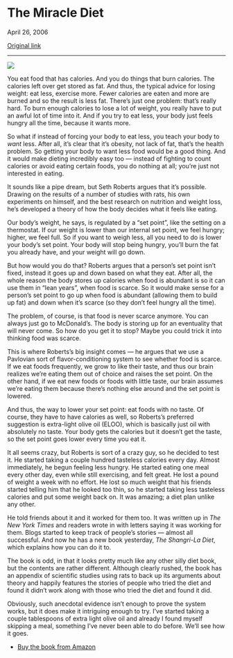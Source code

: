 The Miracle Diet
================

April 26, 2006

[Original link](http://www.aaronsw.com/weblog/miraclediet)

* * * * *

[![](image1_miraclediet)](http://books.theinfo.org/go/0399153640)

You eat food that has calories. And you do things that burn calories.
The calories left over get stored as fat. And thus, the typical advice
for losing weight: eat less, exercise more. Fewer calories are eaten and
more are burned and so the result is less fat. There’s just one problem:
that’s really hard. To burn enough calories to lose a lot of weight, you
really have to put an awful lot of time into it. And if you try to eat
less, your body just feels hungry all the time, because it wants more.

So what if instead of forcing your body to eat less, you teach your body
to *want* less. After all, it’s clear that it’s obesity, not lack of
fat, that’s the health problem. So getting your body to want less food
would be a good thing. And it would make dieting incredibly easy too —
instead of fighting to count calories or avoid eating certain foods, you
do nothing at all; you’re just not interested in eating.

It sounds like a pipe dream, but Seth Roberts argues that it’s possible.
Drawing on the results of a number of studies with rats, his own
experiments on himself, and the best research on nutrition and weight
loss, he’s developed a theory of how the body decides what it feels like
eating.

Our body’s weight, he says, is regulated by a “set point”, like the
setting on a thermostat. If our weight is lower than our internal set
point, we feel hungry; higher, we feel full. So if you want to weigh
less, all you need to do is lower your body’s set point. Your body will
stop being hungry, you’ll burn the fat you already have, and your weight
will go down.

But how would you do that? Roberts argues that a person’s set point
isn’t fixed, instead it goes up and down based on what they eat. After
all, the whole reason the body stores up calories when food is abundant
is so it can use them in “lean years”, when food is scarce. So it would
make sense for a person’s set point to go up when food is abundant
(allowing them to build up fat) and down when it’s scarce (so they don’t
feel hungry all the time).

The problem, of course, is that food is never scarce anymore. You can
always just go to McDonald’s. The body is storing up for an eventuality
that will never come. So how do you get it to stop? Maybe you could
trick it into thinking food was scarce.

This is where Roberts’s big insight comes — he argues that we use a
Pavlovian sort of flavor-conditioning system to see whether food is
scarce. If we eat foods frequently, we grow to like their taste, and
thus our brain realizes we’re eating them out of choice and raises the
set point. On the other hand, if we eat new foods or foods with little
taste, our brain assumes we’re eating them because there’s nothing else
around and the set point is lowered.

And thus, the way to lower your set point: eat foods with no taste. Of
course, they have to have calories as well, so Roberts’s preferred
suggestion is extra-light olive oil (ELOO), which is basically just oil
with absolutely no taste. Your body gets the calories but it doesn’t get
the taste, so the set point goes lower every time you eat it.

It all seems crazy, but Roberts is sort of a crazy guy, so he decided to
test it. He started taking a couple hundred tasteless calories every
day. Almost immediately, he begun feeling less hungry. He started eating
one meal every other day, even while still exercising, and felt great.
He lost a pound of weight a week with no effort. He lost so much weight
that his friends started telling him that he looked too thin, so he
started taking less tasteless calories and put some weight back on. It
was amazing; a diet plan unlike any other.

He told friends about it and it worked for them too. It was written up
in *The New York Times* and readers wrote in with letters saying it was
working for them. Blogs started to keep track of people’s stories —
almost all successful. And now he has a new book yesterday, *The
Shangri-La Diet*, which explains how you can do it to.

The book is odd, in that it looks pretty much like any other silly diet
book, but the contents are rather different. Although clearly rushed,
the book has an appendix of scientific studies using rats to back up its
arguments about theory and happily features the stories of people who
tried the diet and found it didn’t work along with those who tried the
diet and found it did.

Obviously, such anecdotal evidence isn’t enough to prove the system
works, but it does make it intriguing enough to try. I’ve started taking
a couple tablespoons of extra light olive oil and already I found myself
skipping a meal, something I’ve never been able to do before. We’ll see
how it goes.

-   [Buy the book from Amazon](http://books.theinfo.org/go/0399153640)


[image1_miraclediet]: image1_miraclediet.jpg